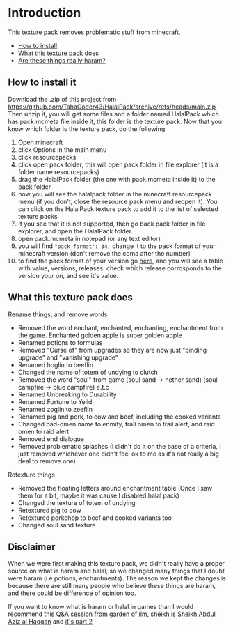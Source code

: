 # Introduction

This texture pack removes problematic stuff from minecraft.

- [How to install](#how-to-install-it)
- [What this texture pack does](#what-this-texture-pack-does)
- [Are these things really haram?](#disclaimer)

## How to install it

Download the .zip of this project from https://github.com/TahaCoder43/HalalPack/archive/refs/heads/main.zip
Then unzip it, you will get some files and a folder named HalalPack which has pack.mcmeta file inside it, this folder is the texture pack. Now that you know which folder is the texture pack, do the following

1. Open minecraft
2. click Options in the main menu
3. click resourcepacks 
4. click open pack folder, this will open pack folder in file explorer (it is a folder name resourcepacks)
5. drag the HalalPack folder (the one with pack.mcmeta inside it) to the pack folder
6. now you will see the halalpack folder in the minecraft resourcepack menu (if you don't, close the resource pack menu and reopen it). You can click on the HalalPack texture pack to add it to the list of selected texture packs
7. If you see that it is not supported, then go back pack folder in file explorer, and open the HalalPack folder.
8. open pack.mcmeta in notepad (or any text editor)
9. you will find `"pack_format": 34,` change it to the pack format of your minecraft version (don't remove the coma after the number)
10. to find the pack format of your version go [here](https://minecraft.wiki/w/Template:Resource_pack_format), and you will see a table with value, versions, releases. check which release corrosponds to the version your on, and see it's value.

## What this texture pack does

Rename things, and remove words

- Removed the word enchant, enchanted, enchanting, enchantment from the game. Enchanted golden apple is super golden apple
- Renamed potions to formulas
- Removed "Curse of" from upgrades so they are now just "binding upgrade" and "vanishing upgrade"
- Renamed hoglin to beeflin
- Changed the name of totem of undying to clutch 
- Removed the word "soul" from game (soul sand -> nether sand) (soul campfire -> blue campfire) e.t.c
- Renamed Unbreaking to Durability
- Renamed Fortune to Yeild
- Renamed zoglin to zeeflin
- Renamed pig and pork, to cow and beef, including the cooked variants
- Changed bad-omen name to enmity, trail omen to trail alert, and raid omen to raid alert
- Removed end dialogue
- Removed problematic splashes (I didn't do it on the base of a criteria, I just removed whichever one didn't feel ok to me as it's not really a big deal to remove one)

Retexture things

- Removed the floating letters around enchantment table (Once I saw them for a bit, maybe it was cause I disabled halal pack) 
- Changed the texture of totem of undying
- Retextured pig to cow
- Retextured porkchop to beef and cooked variants too
- Changed soul sand texture

## Disclaimer

When we were first making this texture pack, we didn't really have a proper source on what is haram and halal, so we changed many things that I doubt were haram (i.e potions, enchantments). The reason we kept the changes is because there are still many people who believe these things are haram, and there could be difference of opinion too.

If you want to know what is haram or halal in games than I would recommend this [Q&A session from garden of ilm, sheikh is Sheikh Abdul Aziz al Haqqan](https://www.youtube.com/watch?v=MM07ylnYIfg) and [it's part 2](https://www.youtube.com/watch?v=xgjm0xGmSS8)
